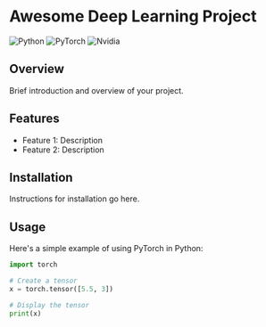 # Awesome Deep Learning Project

![Python](https://img.shields.io/badge/Made%20with-Python-blue?logo=python)
![PyTorch](https://img.shields.io/badge/Made%20with-PyTorch-red?logo=pytorch)
![Nvidia](https://img.shields.io/badge/Made%20by-Nvidia-green?logo=nvidia)

## Overview

Brief introduction and overview of your project.

## Features

- Feature 1: Description
- Feature 2: Description

## Installation

Instructions for installation go here.

## Usage

Here's a simple example of using PyTorch in Python:

```python
import torch

# Create a tensor
x = torch.tensor([5.5, 3])

# Display the tensor
print(x)
